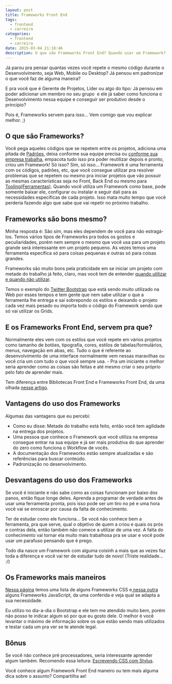 ```yaml
---
layout: post
title: Frameworks Front End
tags:
  - frontend
  - carreira
categories:
  - frontend
  - carreira
date: 2015-03-04 21:18:46
description: O que são Frameworks Front End? Quando usar um Framework?
---
```


Já parou pra pensar quantas vezes você repete o mesmo código durante o Desenvolvimento, seja Web, Mobile ou Desktop? Já pensou em padronizar o que você faz de alguma maneira?

E pra você que é Gerente de Projetos, Líder ou algo do tipo: Já pensou em poder adicionar um membro no seu grupo  e ele já saber como funciona o Desenvolvimento nessa equipe e conseguir ser produtivo desde o princípio?

Pois é, Frameworks servem para isso... Vem comigo que vou explicar melhor. ;)<!--more-->

## O que são Frameworks?

Você pega aqueles códigos que se repetem entre os projetos, adiciona uma pitada de [Padrões](http://pt.wikipedia.org/wiki/Padr%C3%A3o_de_projeto_de_software "Wikipedia - Padrões de Projetos"), deixa conforme sua equipe precisa ou [conforme sua empresa trabalha](http://tableless.com.br/locaweb-style-como-iniciamos/ "Locaweb Style - Framework Front End da Locaweb"), empacota tudo isso pra poder reutilizar depois e pronto, criou um Framework!
Só isso? Sim, só isso... Framework é uma ferramenta com os códigos, padrões, etc, que você consegue utilizar pra resolver problemas que se repetem ou mesmo pra iniciar projetos que vão possuir as mesmas características seja no Front, Back End ou mesmo para [Tooling(Ferramentas)](https://github.com/woliveiras/pastel). Quando você utiliza um Framework como base, pode somente baixar ele, configurar ou instalar e seguir dali para as necessidades específicas de cada projeto. Isso mata muito tempo que você perderia fazendo algo que sabe que vai repetir no próximo trabalho.

## Frameworks são bons mesmo?

Minha resposta é: São sim, mas eles dependem de você para não estragá-los.
Temos vários tipos de Frameworks pra todos os gostos e peculiaridades, porém nem sempre o mesmo que você usa para um projeto grande será interessante em um projeto pequeno. As vezes temos uma ferramenta específica só para coisas pequenas e outras só para coisas grandes.

Frameworks são muito bons pela praticidade em se iniciar um projeto com metade do trabalho já feito, claro, mas você tem de entender [quando utilizar e quando não utilizar](http://tableless.com.br/quando-utilizar-ou-nao-frameworks-css/ "Quando utilizar (ou não) frameworks CSS - Talita Pagani").

Temos o exemplo do [Twitter Bootstrap](http://getbootstrap.com/ "Twitter Bootstrap") que está sendo muito utilizado na Web por esses tempos e tem gente que nem sabe utilizar o que a ferramenta lhe entrega e sai sobrepondo os estilos e deixando o projeto cada vez mais pesado ou importa todo o código do Framework sendo que só vai utilizar os Grids.

## E os Frameworks Front End, servem pra que?

Normalmente eles vem com os estilos que você repete em vários projetos como tamanho de botões, tipografia, cores, estilos de tabelas/formulários, menus, navegação em abas, etc. Tudo o que é referente ao desenvolvimento de uma interface normalmente vem nessas maravilhas ou você cria um com tudo o que você sempre usa. - Pra um iniciante o melhor seria aprender como as coisas são feitas e até mesmo criar o seu próprio pelo fato de aprender mais.

Tem diferença entre Bibliotecas Front End e Frameworks Front End, da uma olhada [nesse artigo](http://tableless.com.br/biblioteca-css-ou-framework/ "Biblioteca CSS ou Framework?").

## Vantagens do uso dos Frameworks

Algumas das vantagens que eu percebi:

* Como eu disse: Metade do trabalho está feito, então você tem agilidade na entrega dos projetos.
* Uma pessoa que conhece o Framework que você utiliza na empresa consegue entrar na sua equipe e já ser mais produtiva do que aprender do zero como funciona o Workflow de vocês.
* A documentação dos Frameworks estão sempre atualizadas e são referências para buscar conteúdo.
* Padronização no desenvolvimento.

## Desvantagens do uso dos Frameworks

Se você é iniciante e não sabe como as coisas funcionam por baixo dos panos, então fique longe deles. Aprenda a programar de verdade antes de usar uma ferramenta pronta, pois isso pode ser um tiro no pé e uma hora você vai se enroscar por causa da falta de conhecimento.

Ter de estudar como ele funciona... Se você não conhece bem a ferramenta, pra que serve, qual o objetivo de quem a criou e quais os prós e contras dela, então também não comece a utilizar de uma vez. A falta do conhecimento vai tornar ela muito mais trabalhosa pra se usar e você pode usar um parafuso pensando que é prego.

Todo dia nasce um Framework com alguma coisinh a mais que as vezes faz toda a diferença e você vai ter de estudar tudo de novo! (Triste realidade... :/)

## Os Frameworks mais maneiros

[Nessa página](http://usablica.github.io/front-end-frameworks/compare.html "FRONT-END FRAMEWORKS") temos uma lista de alguns Frameworks CSS e[ nessa outra](http://todomvc.com/ "TodoMVC") alguns Frameworks JavaScript, da uma conferida e veja qual se adapta a sua necessidade.

Eu utilizo no dia-a-dia o Bootstrap e ele tem me atendido muito bem, porém não posso te indicar algum só por que eu gosto dele. O melhor é você levantar o máximo de informação sobre os que estão sendo mais utilizados e testar cada um pra ver se te atende legal.

## Bônus

Se você não conhece pré processadores, seria interessante aprender algum também. Recomendo essa leitura: [Escrevendo CSS com Stylus](http://blog.da2k.com.br/2015/02/15/escrevendo-css-com-stylus/ "Escrevendo CSS com Stylus").

Você conhece algum Framework Front End maneiro ou tem mais alguma dica sobre o assunto? Compartilha ae!
